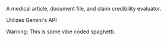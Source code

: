 A medical article, document file, and claim credibility evaluator.

Utilizes Gemini's API

Warning: This is some vibe coded spaghetti.